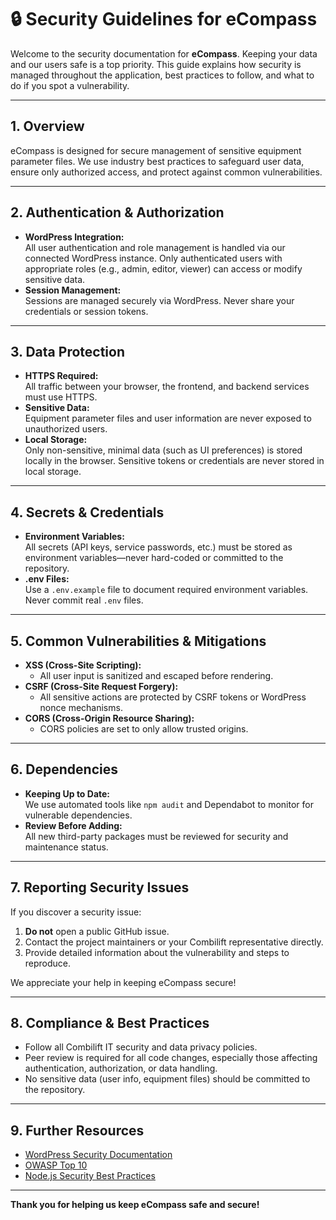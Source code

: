 # 🔒 Security Guidelines for eCompass

Welcome to the security documentation for **eCompass**. Keeping your data and our users safe is a top priority. This guide explains how security is managed throughout the application, best practices to follow, and what to do if you spot a vulnerability.

---

## 1. Overview

eCompass is designed for secure management of sensitive equipment parameter files. We use industry best practices to safeguard user data, ensure only authorized access, and protect against common vulnerabilities.

---

## 2. Authentication & Authorization

- **WordPress Integration:**  
  All user authentication and role management is handled via our connected WordPress instance. Only authenticated users with appropriate roles (e.g., admin, editor, viewer) can access or modify sensitive data.
- **Session Management:**  
  Sessions are managed securely via WordPress. Never share your credentials or session tokens.

---

## 3. Data Protection

- **HTTPS Required:**  
  All traffic between your browser, the frontend, and backend services must use HTTPS.
- **Sensitive Data:**  
  Equipment parameter files and user information are never exposed to unauthorized users.
- **Local Storage:**  
  Only non-sensitive, minimal data (such as UI preferences) is stored locally in the browser. Sensitive tokens or credentials are never stored in local storage.

---

## 4. Secrets & Credentials

- **Environment Variables:**  
  All secrets (API keys, service passwords, etc.) must be stored as environment variables—never hard-coded or committed to the repository.
- **.env Files:**  
  Use a `.env.example` file to document required environment variables. Never commit real `.env` files.

---

## 5. Common Vulnerabilities & Mitigations

- **XSS (Cross-Site Scripting):**  
  - All user input is sanitized and escaped before rendering.
- **CSRF (Cross-Site Request Forgery):**  
  - All sensitive actions are protected by CSRF tokens or WordPress nonce mechanisms.
- **CORS (Cross-Origin Resource Sharing):**  
  - CORS policies are set to only allow trusted origins.

---

## 6. Dependencies

- **Keeping Up to Date:**  
  We use automated tools like `npm audit` and Dependabot to monitor for vulnerable dependencies.
- **Review Before Adding:**  
  All new third-party packages must be reviewed for security and maintenance status.

---

## 7. Reporting Security Issues

If you discover a security issue:

1. **Do not** open a public GitHub issue.
2. Contact the project maintainers or your Combilift representative directly.
3. Provide detailed information about the vulnerability and steps to reproduce.

We appreciate your help in keeping eCompass secure!

---

## 8. Compliance & Best Practices

- Follow all Combilift IT security and data privacy policies.
- Peer review is required for all code changes, especially those affecting authentication, authorization, or data handling.
- No sensitive data (user info, equipment files) should be committed to the repository.

---

## 9. Further Resources

- [WordPress Security Documentation](https://wordpress.org/documentation/article/hardening-wordpress/)
- [OWASP Top 10](https://owasp.org/www-project-top-ten/)
- [Node.js Security Best Practices](https://nodejs.dev/learn/nodejs-security-best-practices)

---

**Thank you for helping us keep eCompass safe and secure!**
